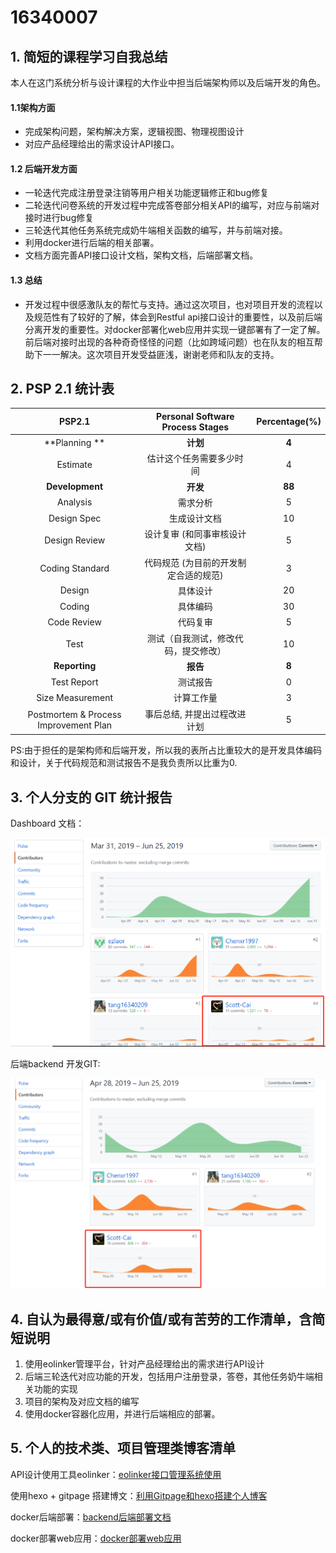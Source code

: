 # 16340007

## 1. 简短的课程学习自我总结

本人在这门系统分析与设计课程的大作业中担当后端架构师以及后端开发的角色。

#### 1.1架构方面

- 完成架构问题，架构解决方案，逻辑视图、物理视图设计
- 对应产品经理给出的需求设计API接口。

#### 1.2 后端开发方面

- 一轮迭代完成注册登录注销等用户相关功能逻辑修正和bug修复
- 二轮迭代问卷系统的开发过程中完成答卷部分相关API的编写，对应与前端对接时进行bug修复
- 三轮迭代其他任务系统完成奶牛端相关函数的编写，并与前端对接。
- 利用docker进行后端的相关部署。
- 文档方面完善API接口设计文档，架构文档，后端部署文档。

#### 1.3 总结

- 开发过程中很感激队友的帮忙与支持。通过这次项目，也对项目开发的流程以及规范性有了较好的了解，体会到Restful api接口设计的重要性，以及前后端分离开发的重要性。对docker部署化web应用并实现一键部署有了一定了解。前后端对接时出现的各种奇奇怪怪的问题（比如跨域问题）也在队友的相互帮助下一一解决。这次项目开发受益匪浅，谢谢老师和队友的支持。

## 2. PSP 2.1 统计表

|                PSP2.1                 |   Personal Software Process Stages    | Percentage(%) |
| :-----------------------------------: | :-----------------------------------: | :-----------: |
|             **Planning **             |               **计划**                |     **4**     |
|               Estimate                |       估计这个任务需要多少时间        |       4       |
|            **Development**            |               **开发**                |    **88**     |
|               Analysis                |               需求分析                |       5       |
|              Design Spec              |             生成设计文档              |      10       |
|             Design Review             |     设计复审 (和同事审核设计文档)     |       5       |
|            Coding Standard            | 代码规范 (为目前的开发制定合适的规范) |       3      |
|                Design                 |               具体设计                |       20       |
|                Coding                 |               具体编码                |      30       |
|              Code Review              |               代码复审                |       5       |
|                 Test                  | 测试（自我测试，修改代码，提交修改）  |      10       |
|             **Reporting**             |               **报告**                |     **8**      |
|              Test Report              |               测试报告                |       0       |
|           Size Measurement            |              计算工作量               |       3       |
| Postmortem & Process Improvement Plan |     事后总结, 并提出过程改进计划      |       5       |

PS:由于担任的是架构师和后端开发，所以我的表所占比重较大的是开发具体编码和设计，关于代码规范和测试报告不是我负责所以比重为0.

## 3. 个人分支的 GIT 统计报告

Dashboard 文档：

![](1.png)

后端backend 开发GIT:

![](2.png)



## 4. 自认为最得意/或有价值/或有苦劳的工作清单，含简短说明

1. 使用eolinker管理平台，针对产品经理给出的需求进行API设计
2. 后端三轮迭代对应功能的开发，包括用户注册登录，答卷，其他任务奶牛端相关功能的实现
3. 项目的架构及对应文档的编写
4. 使用docker容器化应用，并进行后端相应的部署。

## 5. 个人的技术类、项目管理类博客清单

API设计使用工具eolinker：[eolinker接口管理系统使用](https://scott-cai.github.io/2019/06/16/eolinker%E6%8E%A5%E5%8F%A3%E7%AE%A1%E7%90%86%E7%B3%BB%E7%BB%9F%E4%BD%BF%E7%94%A8/)

使用hexo + gitpage 搭建博文：[利用Gitpage和hexo搭建个人博客](https://scott-cai.github.io/2019/06/16/%E5%88%A9%E7%94%A8Gitpage%E5%92%8Chexo%E6%90%AD%E5%BB%BA%E4%B8%AA%E4%BA%BA%E5%8D%9A%E5%AE%A2/)

docker后端部署：[backend后端部署文档](https://scott-cai.github.io/2019/06/22/backend%E5%90%8E%E7%AB%AF%E9%83%A8%E7%BD%B2%E6%96%87%E6%A1%A3/)

docker部署web应用：[docker部署web应用](https://scott-cai.github.io/2019/06/22/docker%E9%83%A8%E7%BD%B2web%E5%BA%94%E7%94%A8/)

